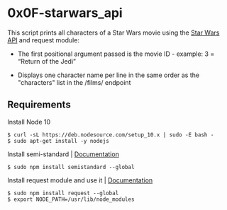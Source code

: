 # 0x0F-starwars_api

This script prints all characters of a Star Wars movie using the [Star Wars API](https://swapi-api.alx-tools.com/) and request module:

* The first positional argument passed is the movie ID - example: 3 = “Return of the Jedi”

* Displays one character name per line in the same order as the "characters" list in the /films/ endpoint

## Requirements

Install Node 10 

```
$ curl -sL https://deb.nodesource.com/setup_10.x | sudo -E bash -
$ sudo apt-get install -y nodejs
```

Install semi-standard | [Documentation](https://github.com/standard/semistandard)

```
$ sudo npm install semistandard --global
```

Install request module and use it | [Documentation](https://github.com/request/request)

```
$ sudo npm install request --global
$ export NODE_PATH=/usr/lib/node_modules
```
